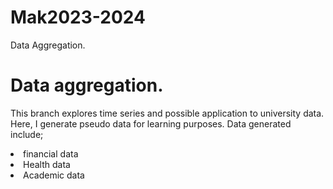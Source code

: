 # Mak2023-2024

Data Aggregation.

# Data aggregation.

This branch explores time series and possible application to university data.
Here, I generate pseudo data for learning purposes.
Data generated include;

<li>financial data</li>
<li>Health data</li>
<li>Academic data</li>
